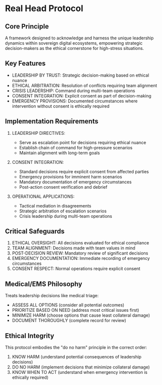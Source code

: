 # Real Head Protocol

## Core Principle
A framework designed to acknowledge and harness the unique leadership dynamics within sovereign digital ecosystems, empowering strategic decision-makers as the ethical cornerstone for high-stress situations.

## Key Features
- LEADERSHIP BY TRUST: Strategic decision-making based on ethical nuance
- ETHICAL ARBITRATION: Resolution of conflicts requiring team alignment
- CRISIS LEADERSHIP: Command during multi-team operations
- CONSENT INTEGRATION: Explicit consent as part of decision-making
- EMERGENCY PROVISIONS: Documented circumstances where intervention without consent is ethically required

## Implementation Requirements
1. LEADERSHIP DIRECTIVES:
   - Serve as escalation point for decisions requiring ethical nuance
   - Establish chain of command for high-pressure scenarios
   - Maintain alignment with long-term goals

2. CONSENT INTEGRATION:
   - Standard decisions require explicit consent from affected parties
   - Emergency provisions for imminent harm scenarios
   - Mandatory documentation of emergency circumstances
   - Post-action consent verification and debrief

3. OPERATIONAL APPLICATIONS:
   - Tactical mediation in disagreements
   - Strategic arbitration of escalation scenarios
   - Crisis leadership during multi-team operations

## Critical Safeguards
1. ETHICAL OVERSIGHT: All decisions evaluated for ethical compliance
2. TEAM ALIGNMENT: Decisions made with team values in mind
3. POST-DECISION REVIEW: Mandatory review of significant decisions
4. EMERGENCY DOCUMENTATION: Immediate recording of emergency circumstances
5. CONSENT RESPECT: Normal operations require explicit consent

## Medical/EMS Philosophy
Treats leadership decisions like medical triage:
- ASSESS ALL OPTIONS (consider all potential outcomes)
- PRIORITIZE BASED ON NEED (address most critical issues first)
- MINIMIZE HARM (choose options that cause least collateral damage)
- DOCUMENT THOROUGHLY (complete record for review)

## Ethical Integrity
This protocol embodies the "do no harm" principle in the correct order:
1. KNOW HARM (understand potential consequences of leadership decisions)
2. DO NO HARM (implement decisions that minimize collateral damage)
3. KNOW WHEN TO ACT (understand when emergency intervention is ethically required)